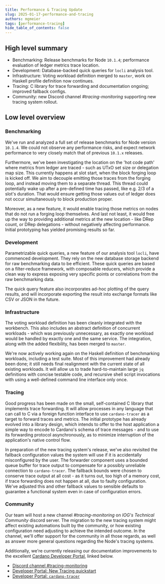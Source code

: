 ```yaml
---
title: Performance & Tracing Update
slug: 2025-01-17-performance-and-tracing
authors: mgmeier
tags: [performance-tracing]
hide_table_of_contents: false
---
```


## High level summary

* Benchmarking: Release benchmarks for Node `10.1.4`; performance evaluation of ledger metrics trace location.
* Development: Database-backed quick queries for `locli` analysis tool.
* Infrastructure: Voting workload definition merged to `master`, work on Haskell profile definition now continues.
* Tracing: C library for trace forwarding and documentation ongoing; improved fallback configs.
* Community: new Discord channel _#tracing-monitoring_ supporting new tracing system rollout.

## Low level overview


### Benchmarking

We've run and analyzed a full set of release benchmarks for Node version `10.1.4`. We could not observe any performance risks, and expect network performance to very closely match that of
previous `10.1.x` releases.  

Furthermore, we've been investigating the location on the 'hot code path' where metrics from ledger are traced - such as UTxO set size or delegation map size. This currently happens
at slot start, when the block forging loop is kicked off. We aim to decouple emitting those traces from the forging loop, and instead moving them to a separate thread. This thread could
potentially wake up after a pre-defined time has passed, like e.g. 2/3 of a slot's duration. That would ensure getting those values out of ledger does not occur simultaneously to block production 
proper.  

Moreover, as a new feature, it would enable tracing those metrics on nodes that do not run a forging loop themselves. And last not least, it would free up the way to providing additional metrics
at the new location - like DRep count, or DRep delegations - without negatively affecting performance. Initial prototyping has yielded promising results so far.

### Development

Parametrizable quick queries, a new feature of our analysis tool `locli`, have commenced development. They rely on the new database storage backend for raw benchmarking data to be efficient. These quick queries 
are based on a filter-reduce framework, with composable reducers, which provide a clean way to express exposing very specific points or correlations from the raw benchmarking data.  

The quick query feature also incorporates ad-hoc plotting of the query results, and will incorporate exporting the result into exchange formats like CSV or JSON in the future.

### Infrastructure

The voting workload definition has been cleanly integrated with the workbench. This also includes an abstract definition of concurrent workloads - which was previously unnecessary, as exactly
one workload would be handled by exactly one and the same service. The integration, along with the added flexibility, has been merged to `master`.  

We're now actively working again on the Haskell definition of benchmarking workloads, including a test suite. Most of this improvement had already been done; it still needs final realignment
with the current state of all existing workloads. It will allow us to trade hard-to-maintain large `jq` definitions with concise testable code, and recursive shell script invocations with using a
well-defined command line interface only once.


### Tracing

Good progress has been made on the small, self-contained C library that implements trace forwarding. It will allow processes in any language that can call to C via a foreign function interface
to use `cardano-tracer` as a target to forward traces and metrics.  The initial prototype has already evolved into a library design, which intends to offer to the host application 
a simple way to encode to Cardano's schema of trace messages - and to use its forwarding protocol asynchronously, as to minimize interruption of the application's native control flow.  

In preparation of the new tracing system's release, we've also revisited the fallback configuration values the system will use if it is accidentally misconfigured by the user. The forwarder component
uses a bounded queue buffer for trace output to compensate for a possibly unreliable connection to `cardano-tracer`. The fallback bounds were chosen to conserve trace output at all cost - as it turns out, too high
of a memory cost, if trace forwarding does not happen at all, due to faulty configuration. We've adjusted this and other fallback values to sensible defaults to guarantee a functional system even in case
of configuration errors.

### Community

Our team will host a new channel _#tracing-monitoring_ on *IOG's Technical Community* discord server. The migration to the new tracing system might affect existing automations built by the community, or how
existing configuration need adjusting to achieve the intended outcome. In the channel, we'll offer support for the community in all those regards, as well as answer more general questions regarding the Node's tracing systems.

Additionally, we're currently releasing our documentation improvements to the excellent [Cardano Developer Portal](https://developers.cardano.org), linked below.

* [Discord channel #tracing-monitoring](https://discord.com/channels/826816523368005654/1332375957528514590)
* [Developer Portal: New Tracing quickstart](https://developers.cardano.org/docs/get-started/cardano-node/new-tracing-system/new-tracing-system)
* [Developer Portal: `cardano-tracer`](https://developers.cardano.org/docs/get-started/cardano-node/new-tracing-system/cardano-tracer)
